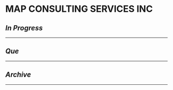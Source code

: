 # MAP CONSULTING SERVICES INC

## *In Progress*

--------------------

## *Que*

-----------------------------------
## *Archive*

-----------------------------------
